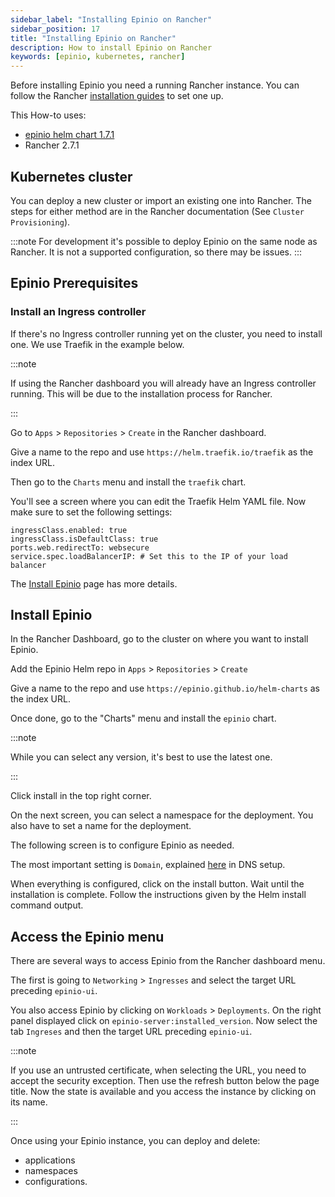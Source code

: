 ```yaml
---
sidebar_label: "Installing Epinio on Rancher"
sidebar_position: 17
title: "Installing Epinio on Rancher"
description: How to install Epinio on Rancher
keywords: [epinio, kubernetes, rancher]
---
```


Before installing Epinio you need a running Rancher instance.
You can follow the Rancher [installation guides](https://rancher.com/docs) to set one up.

This How-to uses:

- [epinio helm chart 1.7.1](https://github.com/epinio/helm-charts/releases/tag/epinio-1.7.1)
- Rancher 2.7.1

## Kubernetes cluster

You can deploy a new cluster or import an existing one into Rancher.
The steps for either method are in the Rancher documentation (See `Cluster Provisioning`).

:::note
For development it's possible to deploy Epinio on the same node as Rancher.
It is not a supported configuration, so there may be issues.
:::

## Epinio Prerequisites

### Install an Ingress controller

If there's no Ingress controller running yet on the cluster, you need to install one.
We use Traefik in the example below.

:::note

If using the Rancher dashboard you will already have an Ingress controller running. This will be due to the installation process for Rancher.

:::

Go to `Apps` > `Repositories` > `Create` in the Rancher dashboard.

Give a name to the repo and use `https://helm.traefik.io/traefik` as the index URL.

Then go to the `Charts` menu and install the `traefik` chart.

You'll see a screen where you can edit the Traefik Helm YAML file.
Now make sure to set the following settings:

```
ingressClass.enabled: true
ingressClass.isDefaultClass: true
ports.web.redirectTo: websecure
service.spec.loadBalancerIP: # Set this to the IP of your load balancer
```

The [Install Epinio](../../installation/install_epinio.md#ingress-controller) page has more details.

## Install Epinio

In the Rancher Dashboard, go to the cluster on where you want to install Epinio.

Add the Epinio Helm repo in `Apps` > `Repositories` > `Create`

Give a name to the repo and use `https://epinio.github.io/helm-charts` as the index URL.

Once done, go to the "Charts" menu and install the `epinio` chart.

:::note

While you can select any version, it's best to use the latest one.

:::

Click install in the top right corner.

On the next screen, you can select a namespace for the deployment.
You also have to set a name for the deployment.

The following screen is to configure Epinio as needed.

The most important setting is `Domain`, explained [here](../../installation/dns_setup.md) in DNS setup.

When everything is configured, click on the install button.
Wait until the installation is complete.
Follow the instructions given by the Helm install command output.

## Access the Epinio menu

There are several ways to access Epinio from the Rancher dashboard menu.

The first is going to `Networking` > `Ingresses` and select the target URL preceding `epinio-ui`.

You also access Epinio by clicking on `Workloads` > `Deployments`.
On the right panel displayed click on `epinio-server:installed_version`.
Now select the tab `Ingreses` and then the target URL preceding `epinio-ui`.

:::note

If you use an untrusted certificate, when selecting the URL, you need to accept the security exception.
Then use the refresh button below the page title.
Now the state is available and you access the instance by clicking on its name.

:::

Once using your Epinio instance, you can deploy and delete:
- applications
- namespaces
- configurations.
